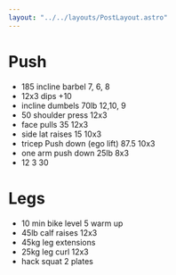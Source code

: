 ```yaml
---
layout: "../../layouts/PostLayout.astro"
---
```

# Push
- 185 incline barbel 7, 6, 8
- 12x3 dips +10 
- incline dumbels 70lb 12,10, 9
- 50 shoulder press 12x3
- face pulls 35 12x3
- side lat raises 15 10x3
- tricep Push down (ego lift) 87.5 10x3
- one arm push down 25lb 8x3
- 12 3 30

# Legs
- 10 min bike level 5 warm up
- 45lb calf raises 12x3
- 45kg leg extensions
- 25kg leg curl 12x3
- hack squat 2 plates

